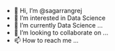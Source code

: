 - 👋 Hi, I’m @sagarrangrej
- 👀 I’m interested in Data Science
- 🌱 I’m currently Data Science ...
- 💞️ I’m looking to collaborate on ...
- 📫 How to reach me ...

<!---
sagarrangrej/sagarrangrej is a ✨ special ✨ repository because its `README.md` (this file) appears on your GitHub profile.
You can click the Preview link to take a look at your changes.
--->
